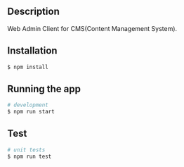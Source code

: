 ## Description

Web Admin Client for CMS(Content Management System).

## Installation

```bash
$ npm install
```

## Running the app

```bash
# development
$ npm run start
```

## Test

```bash
# unit tests
$ npm run test
```
